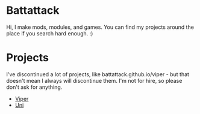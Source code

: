 # Battattack
Hi, I make mods, modules, and games. You can find my projects around the place if you search hard enough. :)

# Projects
I've discontinued a lot of projects, like battattack.github.io/viper - but that doesn't mean I always will discontinue them. I'm not for hire, so please don't ask for anything.

- [Viper](https://battattack.github.io/viper)
- [Uni](https://battattack.github.io/uni-renderer)